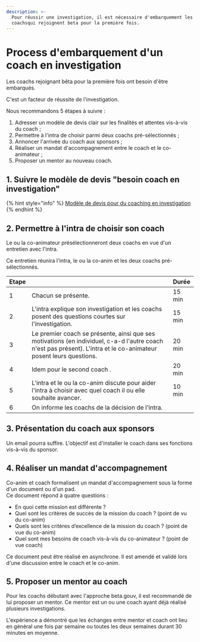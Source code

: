 ```yaml
---
description: >-
  Pour réussir une investigation, il est nécessaire d'embarquement les nouveaux
  coachsqui rejoignent beta pour la première fois.
---
```


# Process d'embarquement d'un coach en investigation

Les coachs rejoignant bêta pour la première fois ont besoin d'être embarqués.

C'est un facteur de réussite de l'investigation.

Nous recommandons 5 étapes à suivre :

1. Adresser un modèle de devis clair sur les finalités et attentes vis-à-vis du coach ;
2. Permettre à l'intra de choisir parmi deux coachs pré-sélectionnés ;
3. Annoncer l'arrivée du coach aux sponsors ;
4. Réaliser un mandat d'accompagnement entre le coach et le co-animateur ;
5. Proposer un mentor au nouveau coach.

## 1. Suivre le modèle de devis "besoin coach en investigation"

{% hint style="info" %}
[Modèle de devis pour du coaching en investigation](https://docs.google.com/document/d/15p4NXD4Ttmz5rwPu-4aHZSNzV5S65i0tlLEBv7nAGfk/edit#heading=h.xk421rdycby)
{% endhint %}

## 2. Permettre à l'intra de choisir son coach

Le ou la co-animateur présélectionneront deux coachs en vue d'un entretien avec l'intra.

Ce entretien réunira l'intra, le ou la co-anim et les deux coachs pré-sélectionnés.

| Etape |  | Durée |
| :--- | :--- | :--- |
| 1 | Chacun se présente. | 15 min |
| 2 | L'intra explique son investigation et les coachs posent des questions courtes sur l'investigation. | 15 min |
| 3 | Le premier coach se présente, ainsi que ses motivations \(en individuel, c-a-d l'autre coach n'est pas présent\). L'intra et le co-animateur posent leurs questions.  | 20 min |
| 4 | Idem pour le second coach . | 20 min |
| 5 | L'intra et le ou la co-anim discute pour aider l'intra à choisir avec quel coach il ou elle souhaite avancer. | 10 min |
| 6 | On informe les coachs de la décision de l'intra. |  |

## 3. Présentation du coach aux sponsors

Un email pourra suffire. L'objectif est d'installer le coach dans ses fonctions vis-à-vis du sponsor.

## 4. Réaliser un mandat d'accompagnement 

Co-anim et coach formalisent un mandat d'accompagnement sous la forme d'un document ou d'un pad.  
Ce document répond à quatre questions :

* En quoi cette mission est différente ?
* Quel sont les critères de succès de la mission du coach ? \(point de vu du co-anim\)
* Quels sont les critères d’excellence de la mission du coach ? \(point de vue du co-anim\)
* Quel sont mes besoins de coach vis-à-vis du co-animateur ? \(point de vue coach\)

Ce document peut être réalisé en asynchrone. Il est amendé et validé lors d'une discussion entre le coach et le co-anim.

## 5. Proposer un mentor au coach

Pour les coachs débutant avec l'approche beta.gouv, il est recommandé de lui proposer un mentor. Ce mentor est un ou une coach ayant déjà réalisé plusieurs investigations.

L'expérience a démontré que les échanges entre mentor et coach ont lieu en général une fois par semaine ou toutes les deux semaines durant 30 minutes en moyenne.

